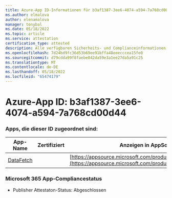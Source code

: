 ```yaml
---
title: Azure-App ID-Informationen für b3af1387-3ee6-4074-a594-7a768cd00d44
ms.author: elmalova
author: elenamalova
manager: tonybal
ms.date: 05/18/2022
ms.topic: article
ms.service: attestation
certification_type: attested
description: Alle verfügbaren Sicherheits- und Complianceinformationen für b3af1387-3ee6-4074-a594-7a768cd00d44.
ms.openlocfilehash: 7d24bd9fc36d53b69ee91bffa48eeecccea15fe0
ms.sourcegitcommit: d79cdda99f8faebe842da59e3a1ee27da5a91c25
ms.translationtype: MT
ms.contentlocale: de-DE
ms.lasthandoff: 05/18/2022
ms.locfileid: "65474179"
---
```

# <a name="azure-app-id-b3af1387-3ee6-4074-a594-7a768cd00d44"></a>Azure-App ID: b3af1387-3ee6-4074-a594-7a768cd00d44


### <a name="apps-associated-with-this-id"></a>Apps, die dieser ID zugeordnet sind:
| **App-Name** | **Zertifiziert** | **Anzeigen in AppSource** |
|--------------|---------------|-----------------------|
| [DataFetch](../forward/WA200003961.md) |  | [https://appsource.microsoft.com/product/office/WA200003961](https://appsource.microsoft.com/product/office/WA200003961) |

### <a name="microsoft-365-app-compliance-status"></a>Microsoft 365 App-Compliancestatus
- Publisher Attestaton-Status: Abgeschlossen
